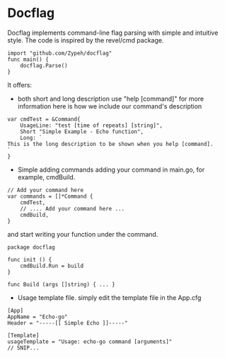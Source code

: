 # Docflag
Docflag implements command-line flag parsing with simple and intuitive style.
The code is inspired by the revel/cmd package.

```
import "github.com/Zypeh/docflag"
func main() {
	docflag.Parse()
}
```

It offers:

* both short and long description
use "help [command]" for more information
here is how we include our command's description
```
var cmdTest = &Command{
	UsageLine: "test [time of repeats] [string]",
	Short "Simple Example - Echo function",
	Long: `
This is the long description to be shown when you help [command].
`
}
```

* Simple adding commands
adding your command in main.go, for example, cmdBuild.
```
// Add your command here
var commands = []*Command {
	cmdTest,
	// .... Add your command here ...
	cmdBuild,
}
```
and start writing your function under the command.
```
package docflag

func init () {
	cmdBuild.Run = build
}

func Build (args []string) { ... }
```

* Usage template file.
simply edit the template file in the App.cfg
```
[App]
AppName = "Echo-go"
Header = "-----[[ Simple Echo ]]-----"

[Template]
usageTemplate = "Usage: echo-go command [arguments]"
// SNIP...
```


	

